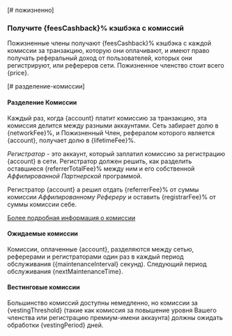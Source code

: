 [# пожизненно]

### Получите {feesCashback}% кэшбэка с комиссий

Пожизненные члены получают {feesCashback}% кэшбэка с каждой комиссии за транзакцию, которую они оплачивают, и имеют право получать реферальный доход от пользователей, которых они регистрируют, или рефереров сети. Пожизненное членство стоит всего {price}.

[# разделение-комиссии]

#### Разделение Комиссии

Каждый раз, когда {account} платит комиссию за транзакцию, эта комиссия делится между разными аккаунтами. Сеть забирает долю в {networkFee}%, и Пожизненный Член, рефералом которого является {account}, получает долю в {lifetimeFee}%.

*Регистратор* - это аккаунт, который заплатил комиссию за регистрацию {account} в сети. Регистратор должен решить, как разделить оставшиеся {referrerTotalFee}% между ним и его собственной *Аффилированной Партнерской* программой.

Регистратор {account} а решил отдать {referrerFee}% от суммы комиссии *Аффилированному Рефереру* и оставить {registrarFee}% от суммы комиссии себе.

[Более подробная информация о комиссии](/explorer/fees)

#### Ожидаемые комиссии

Комиссии, оплаченные {account}, разделяются между сетью, реферерами и регистраторами один раз в каждый период обслуживания ({maintenanceInterval} секунд). Следующий период обслуживания {nextMaintenanceTime}.

#### Вестинговые комиссии

Большинство комиссий доступны немедленно, но комиссии за {vestingThreshold} (такие как комиссия за повышение уровня Вашего членства или регистрацию премиум-имени аккаунта) должны ожидать обработки {vestingPeriod} дней.